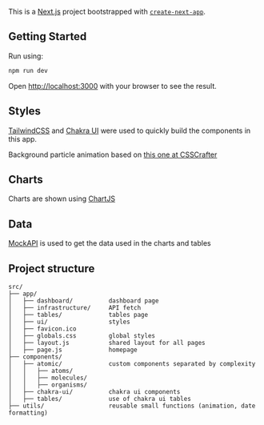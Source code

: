 This is a [Next.js](https://nextjs.org) project bootstrapped with [`create-next-app`](https://github.com/vercel/next.js/tree/canary/packages/create-next-app).

## Getting Started

Run using:

```bash
npm run dev
```

Open [http://localhost:3000](http://localhost:3000) with your browser to see the result.

## Styles

[TailwindCSS](https://tailwindcss.com/) and [Chakra UI](https://www.chakra-ui.com/) were used to quickly build the components in this app.

Background particle animation based on [this one at CSSCrafter](https://csscrafter.com/css-particle-effects/)

## Charts

Charts are shown using [ChartJS](https://www.chartjs.org/docs/latest/)

## Data

[MockAPI](https://mockapi.io/projects) is used to get the data used in the charts and tables

## Project structure
```
src/
├── app/
│   ├── dashboard/          dashboard page
│   ├── infrastructure/     API fetch
│   ├── tables/             tables page
│   ├── ui/                 styles
│   ├── favicon.ico
│   ├── globals.css         global styles
│   ├── layout.js           shared layout for all pages
│   ├── page.js             homepage
├── components/
│   ├── atomic/             custom components separated by complexity
│   │   ├── atoms/
│   │   ├── molecules/
│   │   ├── organisms/
│   ├── chakra-ui/          chakra ui components
│   ├── tables/             use of chakra ui tables
├── utils/                  reusable small functions (animation, date formatting)

```